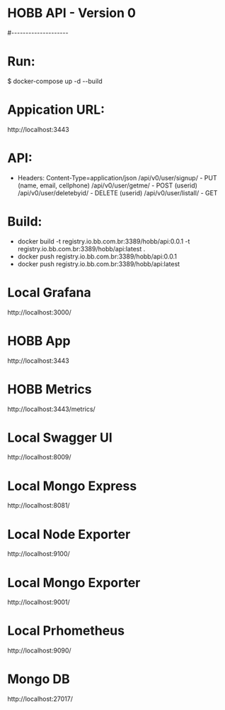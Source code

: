 # HOBB API - Version 0
#--------------------

# Run:
$ docker-compose up -d --build

# Appication URL: 
http://localhost:3443


# API: 
   *  Headers: Content-Type=application/json
/api/v0/user/signup/     - PUT (name, email, cellphone)
/api/v0/user/getme/      - POST (userid)
/api/v0/user/deletebyid/ - DELETE (userid)
/api/v0/user/listall/    - GET 

# Build:
- docker build -t registry.io.bb.com.br:3389/hobb/api:0.0.1 -t registry.io.bb.com.br:3389/hobb/api:latest .
- docker push registry.io.bb.com.br:3389/hobb/api:0.0.1
- docker push registry.io.bb.com.br:3389/hobb/api:latest

# Local Grafana
http://localhost:3000/

# HOBB App
http://localhost:3443

# HOBB Metrics
http://localhost:3443/metrics/

# Local Swagger UI
http://localhost:8009/

# Local Mongo Express
http://localhost:8081/

# Local Node Exporter
http://localhost:9100/

# Local Mongo Exporter
http://localhost:9001/

# Local Prhometheus
http://localhost:9090/

# Mongo DB
http://localhost:27017/